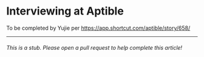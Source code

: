 # Interviewing at Aptible

To be completed by Yujie per https://app.shortcut.com/aptible/story/658/

---

###### This is a stub. Please open a pull request to help complete this article!